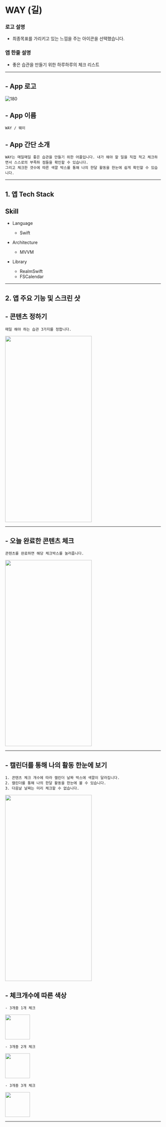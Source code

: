 # WAY (길)

### 로고 설명
- 최종목표를 가리키고 있는 느낌을 주는 아이콘을 선택했습니다.
### 앱 한줄 설명 
- 좋은 습관을 만들기 위한 하루하루의 체크 리스트

----------------------

## - App 로고
![180](https://user-images.githubusercontent.com/88191880/160760125-c218ed20-391e-427f-8646-afafd16fb1a9.png)

## - App 이름
    WAY / 웨이

## - App 간단 소개
    WAY는 매일매일 좋은 습관을 만들기 위한 어플입니다. 내가 해야 할 일을 직접 적고 체크하면서 스스로의 부족하 점들을 확인할 수 있습니다.
    그리고 체크한 갯수에 따른 색깔 박스를 통해 나의 한달 활동을 한눈에 쉽게 확인할 수 있습니다.

------------------------

## 1. 앱 Tech Stack

## Skill

- Language
    - Swift

- Architecture
    - MVVM

- Library
    - RealmSwift
    - FSCalendar

-------------------------------

## 2. 앱 주요 기능 및 스크린 샷
## - 콘텐츠 정하기 
    매일 해야 하는 습관 3가지를 정합니다.
<img src="https://user-images.githubusercontent.com/88191880/160760219-b0297c5f-b6cd-4291-8783-16ab7a07f113.png" width="280" height="600"/>

--------------------------------

## - 오늘 완료한 콘텐츠 체크
    콘텐츠를 완료하면 해당 체크박스를 눌러줍니다.
<img src="https://user-images.githubusercontent.com/88191880/160760383-0c0ba80c-688a-493e-861a-10c1f3441ddb.png" width="280" height="600"/>

-------------------------------

## - 캘린더를 통해 나의 활동 한눈에 보기
    1. 콘텐츠 체크 개수에 따라 캘린더 날짜 박스에 색깔이 달라집니다.
    2. 캘린더를 통해 나의 한달 활동을 한눈에 볼 수 있습니다.
    3. 다음날 날짜는 미리 체크할 수 없습니다.
<img src="https://user-images.githubusercontent.com/88191880/160760452-2e41eb8a-ed0d-4bb8-8739-e1ddff703d05.png" width="280" height="600"/>


## - 체크개수에 따른 색상
    - 3개중 1개 체크
 <img src="https://user-images.githubusercontent.com/88191880/160761564-b4a15636-33d3-467e-bd74-c3fab4fc5fee.png" width="80" height="80"/>
 
    - 3개중 2개 체크
 <img src="https://user-images.githubusercontent.com/88191880/160761568-726ef1f8-7ecb-4fed-ab08-32e06c834f73.png" width="80" height="80"/>
 
    - 3개중 3개 체크
 <img src="https://user-images.githubusercontent.com/88191880/160761577-c67e355b-6eb8-4fa1-a0a2-32ff137e1b48.png" width="80" height="80"/>

----------------------------------

